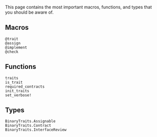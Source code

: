 This page contains the most important macros, functions, and types
that you should be aware of.

## Macros

```@docs
@trait
@assign
@implement
@check
```
## Functions

```@docs
traits
is_trait
required_contracts
init_traits
set_verbose!
```

## Types

```@docs
BinaryTraits.Assignable
BinaryTraits.Contract
BinaryTraits.InterfaceReview
```
